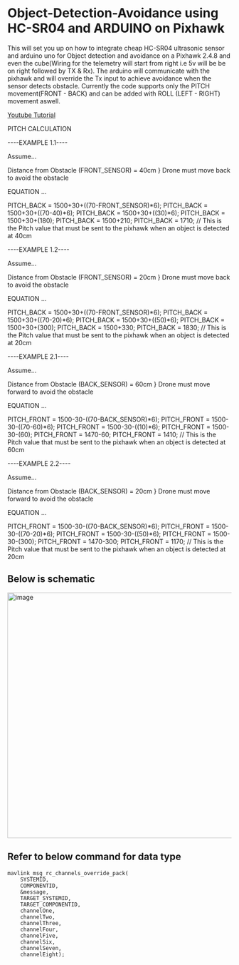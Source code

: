 # Object-Detection-Avoidance using HC-SR04 and ARDUINO on Pixhawk
This will set you up on how to integrate cheap HC-SR04 ultrasonic sensor and arduino uno for Object detection and avoidance on a Pixhawk 2.4.8 and even the cube(Wiring for the telemetry will start from right i.e 5v will be be on right followed by TX &amp; Rx). The arduino will communicate with the pixhawk and will override the Tx input to achieve avoidance when the sensor detects obstacle. 
Currently the code supports only the PITCH movement(FRONT - BACK) and can be added with ROLL (LEFT - RIGHT) movement aswell.

<a href="https://youtu.be/NlPEn-53Ze8">Youtube Tutorial</a>

PITCH CALCULATION

----EXAMPLE 1.1----

Assume...

Distance from Obstacle (FRONT_SENSOR) = 40cm } Drone must move back to avoid the obstacle

EQUATION ...

PITCH_BACK = 1500+30+((70-FRONT_SENSOR)*6);
PITCH_BACK = 1500+30+((70-40)*6);
PITCH_BACK = 1500+30+((30)*6);
PITCH_BACK = 1500+30+(180);
PITCH_BACK = 1500+210;
PITCH_BACK = 1710; // This is the Pitch value that must be sent to the pixhawk when an object is detected at 40cm


----EXAMPLE 1.2----

Assume...

Distance from Obstacle (FRONT_SENSOR) = 20cm } Drone must move back to avoid the obstacle

EQUATION ...

PITCH_BACK = 1500+30+((70-FRONT_SENSOR)*6);
PITCH_BACK = 1500+30+((70-20)*6);
PITCH_BACK = 1500+30+((50)*6);
PITCH_BACK = 1500+30+(300);
PITCH_BACK = 1500+330;
PITCH_BACK = 1830; // This is the Pitch value that must be sent to the pixhawk when an object is detected at 20cm



----EXAMPLE 2.1----

Assume...

Distance from Obstacle (BACK_SENSOR) = 60cm } Drone must move forward to avoid the obstacle

EQUATION ...

PITCH_FRONT = 1500-30-((70-BACK_SENSOR)*6);
PITCH_FRONT = 1500-30-((70-60)*6);
PITCH_FRONT = 1500-30-((10)*6);
PITCH_FRONT = 1500-30-(60);
PITCH_FRONT = 1470-60;
PITCH_FRONT = 1410; // This is the Pitch value that must be sent to the pixhawk when an object is detected at 60cm



----EXAMPLE 2.2----

Assume...

Distance from Obstacle (BACK_SENSOR) = 20cm } Drone must move forward to avoid the obstacle

EQUATION ...

PITCH_FRONT = 1500-30-((70-BACK_SENSOR)*6);
PITCH_FRONT = 1500-30-((70-20)*6);
PITCH_FRONT = 1500-30-((50)*6);
PITCH_FRONT = 1500-30-(300);
PITCH_FRONT = 1470-300;
PITCH_FRONT = 1170; // This is the Pitch value that must be sent to the pixhawk when an object is detected at 20cm


## Below is schematic

<img width="551" alt="image" src="https://user-images.githubusercontent.com/81543946/189780058-f7fb02f8-76d8-4ceb-afd7-fa898446de15.png">


## Refer to below command for data type
	mavlink_msg_rc_channels_override_pack(
		SYSTEMID,
		COMPONENTID,
		&message,
		TARGET_SYSTEMID,
		TARGET_COMPONENTID,
		channelOne,
		channelTwo,
		channelThree,
		channelFour,
		channelFive,
		channelSix,
		channelSeven,
		channelEight);
